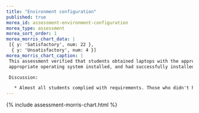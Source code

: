 ```yaml
---
title: "Environment configuration"
published: true
morea_id: assessment-environment-configuration
morea_type: assessment
morea_sort_order: 1
morea_morris_chart_data: |
 [{ y: 'Satisfactory', num: 22 },
  { y: 'Unsatisfactory', num: 4 }]
morea_morris_chart_caption: |
 This assessment verified that students obtained laptops with the appropriate hardware, had the
 appropriate operating system installed, and had successfully installed the appropriate version of Java. 

 Discussion:

   * Almost all students complied with requirements. Those who didn't had inappropriate hardware.
---
```


{%  include assessment-morris-chart.html  %}
